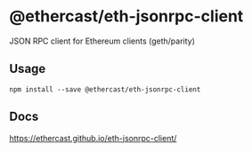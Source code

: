 # @ethercast/eth-jsonrpc-client

JSON RPC client for Ethereum clients (geth/parity)

## Usage
`npm install --save @ethercast/eth-jsonrpc-client`

## Docs
https://ethercast.github.io/eth-jsonrpc-client/
